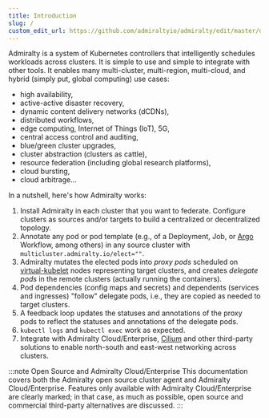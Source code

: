```yaml
---
title: Introduction
slug: /
custom_edit_url: https://github.com/admiraltyio/admiralty/edit/master/docs/introduction.md
---
```


Admiralty is a system of Kubernetes controllers that intelligently schedules workloads across clusters. It is simple to use and simple to integrate with other tools. It enables many multi-cluster, multi-region, multi-cloud, and hybrid (simply put, global computing) use cases:

<ul style={{columns: 2}}>
<li>high availability,</li>
<li>active-active disaster recovery,</li>
<li>dynamic content delivery networks (dCDNs),</li>
<li>distributed workflows,</li>
<li>edge computing, Internet of Things (IoT), 5G,</li>
<li>central access control and auditing,</li>
<li>blue/green cluster upgrades,</li>
<li>cluster abstraction (clusters as cattle),</li>
<li>resource federation (including global research platforms),</li>
<li>cloud bursting,</li>
<li>cloud arbitrage...</li>
</ul>

In a nutshell, here's how Admiralty works:

1. Install Admiralty in each cluster that you want to federate. Configure clusters as sources and/or targets to build a centralized or decentralized topology.
1. Annotate any pod or pod template (e.g., of a Deployment, Job, or [Argo](https://argoproj.github.io/projects/argo) Workflow, among others) in any source cluster with `multicluster.admiralty.io/elect=""`.
1. Admiralty mutates the elected pods into _proxy pods_ scheduled on [virtual-kubelet](https://virtual-kubelet.io/) nodes representing target clusters, and creates _delegate pods_ in the remote clusters (actually running the containers).
1. Pod dependencies (config maps and secrets) and dependents (services and ingresses) "follow" delegate pods, i.e., they are copied as needed to target clusters.
1. A feedback loop updates the statuses and annotations of the proxy pods to reflect the statuses and annotations of the delegate pods.
1. `kubectl logs` and `kubectl exec` work as expected.
1. Integrate with Admiralty Cloud/Enterprise, [Cilium](https://cilium.io/blog/2019/03/12/clustermesh/) and other third-party solutions to enable north-south and east-west networking across clusters.

:::note Open Source and Admiralty Cloud/Enterprise
This documentation covers both the Admiralty open source cluster agent and Admiralty Cloud/Enterprise. Features only available with Admiralty Cloud/Enterprise are clearly marked; in that case, as much as possible, open source and commercial third-party alternatives are discussed.
:::
